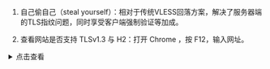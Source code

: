 1. 自己偷自己（steal yourself）：相对于传统VLESS回落方案，解决了服务器端的TLS指纹问题，同时享受客户端强制验证等加成。

2. 查看网站是否支持 TLSv1.3 与 H2：打开 Chrome ，按 F12，输入网址。

<details><summary>点击查看</summary>

![1](https://user-images.githubusercontent.com/88967758/221342263-12c71cca-2d0b-4803-aa19-1270a39bcd71.jpg)

![2](https://user-images.githubusercontent.com/88967758/221342408-28fd48c7-b0b5-48f7-8ec7-8c6dba3f6b1c.jpg)

</details>
